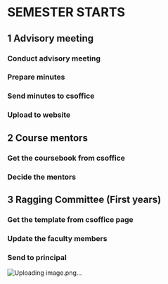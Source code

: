 #		 SEMESTER STARTS			
##	1	Advisory meeting			
###		Conduct advisory meeting			
###		Prepare minutes 			
###		Send minutes to csoffice			
###		Upload to website			
##	2	Course mentors			
###		Get the coursebook from csoffice			
###		Decide the mentors			
##	3	Ragging Committee (First years)			
###		Get the template from csoffice page			
###		Update the faculty members			
###		Send to principal			
![Uploading image.png…]()
